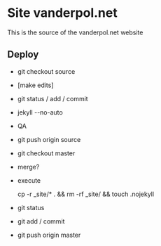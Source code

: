 # Site vanderpol.net

This is the source of the vanderpol.net website

## Deploy

- git checkout source
- [make edits]
- git status / add / commit
- jekyll --no-auto
- QA
- git push origin source
- git checkout master
- merge?
- execute

    cp -r _site/* . && rm -rf _site/ && touch .nojekyll

- git status
- git add / commit
- git push origin master